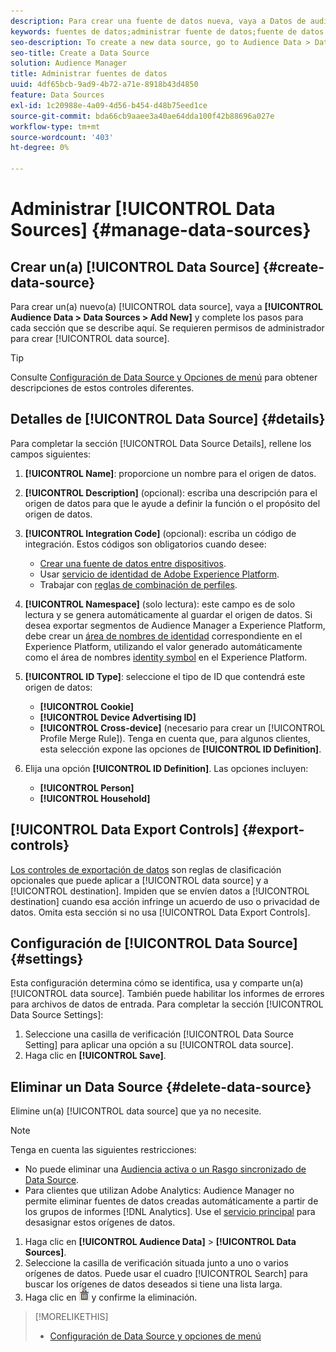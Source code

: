 ```yaml
---
description: Para crear una fuente de datos nueva, vaya a Datos de audiencia > Fuentes de datos > Añadir nuevo y complete los pasos para cada sección que se describe aquí. Se requieren permisos de administrador para crear una fuente de datos.
keywords: fuentes de datos;administrar fuente de datos;fuente de datos de audience manager
seo-description: To create a new data source, go to Audience Data > Data Sources > Add New and complete the steps for each section described here. Administrator permissions are required to create a data source.
seo-title: Create a Data Source
solution: Audience Manager
title: Administrar fuentes de datos
uuid: 4df65bcb-9ad9-4b72-a71e-8918b43d4850
feature: Data Sources
exl-id: 1c20988e-4a09-4d56-b454-d48b75eed1ce
source-git-commit: bda66cb9aaee3a40ae64dda100f42b88696a027e
workflow-type: tm+mt
source-wordcount: '403'
ht-degree: 0%

---
```


# Administrar [!UICONTROL Data Sources] {#manage-data-sources}

## Crear un(a) [!UICONTROL Data Source] {#create-data-source}

Para crear un(a) nuevo(a) [!UICONTROL data source], vaya a **[!UICONTROL Audience Data > Data Sources > Add New]** y complete los pasos para cada sección que se describe aquí. Se requieren permisos de administrador para crear [!UICONTROL data source].

<!-- create-datasource.xml -->

>[!TIP]
>
>Consulte [Configuración de Data Source y Opciones de menú](../features/datasources-list-and-settings.md#settings-menu-options) para obtener descripciones de estos controles diferentes.

## Detalles de [!UICONTROL Data Source] {#details}

Para completar la sección [!UICONTROL Data Source Details], rellene los campos siguientes:

1. **[!UICONTROL Name]**: proporcione un nombre para el origen de datos.
1. **[!UICONTROL Description]** (opcional): escriba una descripción para el origen de datos para que le ayude a definir la función o el propósito del origen de datos.
1. **[!UICONTROL Integration Code]** (opcional): escriba un código de integración. Estos códigos son obligatorios cuando desee:
   * [Crear una fuente de datos entre dispositivos](../features/profile-merge-rules/merge-rules-start.md#create-data-source).
   * Usar [servicio de identidad de Adobe Experience Platform](https://experienceleague.adobe.com/docs/id-service/using/home.html?lang=es).
   * Trabajar con [reglas de combinación de perfiles](../features/profile-merge-rules/merge-rules-start.md).
1. **[!UICONTROL Namespace]** (solo lectura): este campo es de solo lectura y se genera automáticamente al guardar el origen de datos. Si desea exportar segmentos de Audience Manager a Experience Platform, debe crear un [área de nombres de identidad](https://experienceleague.adobe.com/docs/experience-platform/identity/namespaces.html?lang=es#manage-namespaces) correspondiente en el Experience Platform, utilizando el valor generado automáticamente como el área de nombres [identity symbol](https://experienceleague.adobe.com/es/docs/experience-platform/identity/features/namespaces#components-of-a-namespace) en el Experience Platform.
1. **[!UICONTROL ID Type]**: seleccione el tipo de ID que contendrá este origen de datos:
   * **[!UICONTROL Cookie]**
   * **[!UICONTROL Device Advertising ID]**
   * **[!UICONTROL Cross-device]** (necesario para crear un [!UICONTROL Profile Merge Rule]). Tenga en cuenta que, para algunos clientes, esta selección expone las opciones de **[!UICONTROL ID Definition]**.
1. Elija una opción **[!UICONTROL ID Definition]**. Las opciones incluyen:

   * **[!UICONTROL Person]**
   * **[!UICONTROL Household]**

## [!UICONTROL Data Export Controls] {#export-controls}

[Los controles de exportación de datos](../features/data-export-controls.md) son reglas de clasificación opcionales que puede aplicar a [!UICONTROL data source] y a [!UICONTROL destination]. Impiden que se envíen datos a [!UICONTROL destination] cuando esa acción infringe un acuerdo de uso o privacidad de datos. Omita esta sección si no usa [!UICONTROL Data Export Controls].

## Configuración de [!UICONTROL Data Source] {#settings}

Esta configuración determina cómo se identifica, usa y comparte un(a) [!UICONTROL data source]. También puede habilitar los informes de errores para archivos de datos de entrada. Para completar la sección [!UICONTROL Data Source Settings]:

1. Seleccione una casilla de verificación [!UICONTROL Data Source Setting] para aplicar una opción a su [!UICONTROL data source].
2. Haga clic en **[!UICONTROL Save]**.

## Eliminar un Data Source {#delete-data-source}

<!-- t_datasource_delete.xml -->

Elimine un(a) [!UICONTROL data source] que ya no necesite.

>[!NOTE]
>
>Tenga en cuenta las siguientes restricciones:
>
>* No puede eliminar una [Audiencia activa o un Rasgo sincronizado de Data Source](../features/traits/client-activity-synced-audience-traits.md).
>* Para clientes que utilizan Adobe Analytics: Audience Manager no permite eliminar fuentes de datos creadas automáticamente a partir de los grupos de informes [!DNL Analytics]. Use el [servicio principal](https://experienceleague.adobe.com/es/docs/core-services/interface/services/customer-attributes/attributes) para desasignar estos orígenes de datos.

1. Haga clic en **[!UICONTROL Audience Data]** > **[!UICONTROL Data Sources]**.
1. Seleccione la casilla de verificación situada junto a uno o varios orígenes de datos.
Puede usar el cuadro [!UICONTROL Search] para buscar los orígenes de datos deseados si tiene una lista larga.
1. Haga clic en ![](assets/icon_trash.png) y confirme la eliminación.


>[!MORELIKETHIS]
>
>* [Configuración de Data Source y opciones de menú](../features/datasources-list-and-settings.md#settings-menu-options)
